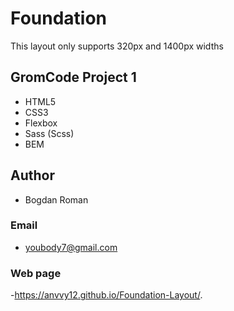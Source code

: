# Foundation

This layout only supports 320px and 1400px widths

## GromCode Project 1

- HTML5
- CSS3
- Flexbox
- Sass (Scss)
- BEM

## Author

- Bogdan Roman

### Email

- youbody7@gmail.com

### Web page

-https://anvvy12.github.io/Foundation-Layout/.
